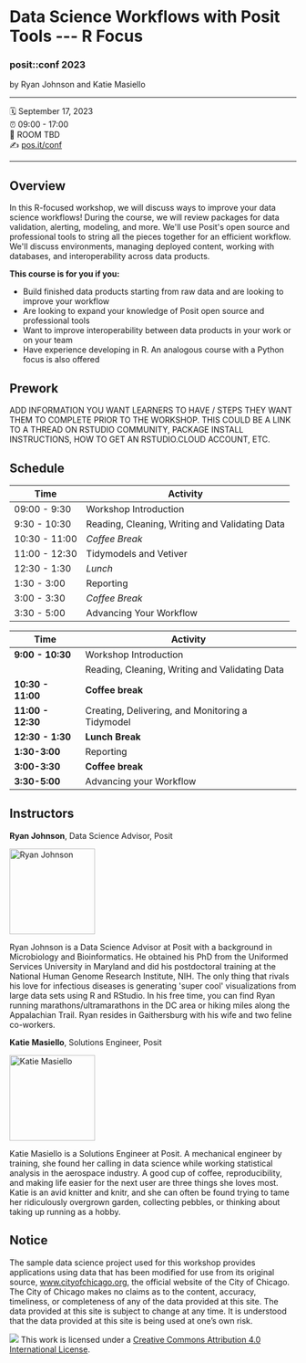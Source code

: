 # Data Science Workflows with Posit Tools --- R Focus

### posit::conf 2023

by Ryan Johnson and Katie Masiello


------------------------------------------------------------------------

:spiral_calendar: September 17, 2023\
:alarm_clock: 09:00 - 17:00\
:hotel: ROOM TBD\
:writing_hand: [pos.it/conf](http://pos.it/conf)

------------------------------------------------------------------------

## Overview

In this R-focused workshop, we will discuss ways to improve your data science workflows! During the course, we will review packages for data validation, alerting, modeling, and more. We'll use Posit's open source and professional tools to string all the pieces together for an efficient workflow. We'll discuss environments, managing deployed content, working with databases, and interoperability across data products.

**This course is for you if you:**

-   Build finished data products starting from raw data and are looking to improve your workflow
-   Are looking to expand your knowledge of Posit open source and professional tools
-   Want to improve interoperability between data products in your work or on your team
-   Have experience developing in R. An analogous course with a Python focus is also offered


## Prework

ADD INFORMATION YOU WANT LEARNERS TO HAVE / STEPS THEY WANT THEM TO COMPLETE PRIOR TO THE WORKSHOP. THIS COULD BE A LINK TO A THREAD ON RSTUDIO COMMUNITY, PACKAGE INSTALL INSTRUCTIONS, HOW TO GET AN RSTUDIO.CLOUD ACCOUNT, ETC.

## Schedule

| Time          | Activity                                       |
|---------------|------------------------------------------------|
| 09:00 - 9:30  | Workshop Introduction                          |
| 9:30 - 10:30  | Reading, Cleaning, Writing and Validating Data |
| 10:30 - 11:00 | *Coffee Break*                                 |
| 11:00 - 12:30 | Tidymodels and Vetiver                         |
| 12:30 - 1:30  | *Lunch*                                        |
| 1:30 - 3:00   | Reporting                                      |
| 3:00 - 3:30   | *Coffee Break*                                 |
| 3:30 - 5:00   | Advancing Your Workflow                        |

<!--
## Course Outline

- Workshop Introduction

- Get to know the Instructors

- Get to know the Learners

- Workshop overview and logistics

- Infrastructure set-up

- The Data

- The Workflow Goal

- Reading, Cleaning, Writing and Validating Data

- Databases (best practices and why you should use them)

- Extract-Transform-Load (ETL), data validation, and Pins.

- Creating, Delivering, and Monitoring a Tidymodel

- Tidymodels

- Vetiver

- Reporting

- Shiny & Quarto

- Advancing your Workflow

- Connect API

- Package Development (optional)

-->

<!-- TODO: refine this schedule. It's not super accurate --> 

| **Time**          | **Activity**                                                |
|-------------------|-------------------------------------------------------------|
| **9:00 - 10:30**  | Workshop Introduction                                       |
|                   | Reading, Cleaning, Writing and Validating Data              |
| **10:30 - 11:00** | **Coffee break**                                            |
| **11:00 - 12:30** | Creating, Delivering, and Monitoring a Tidymodel            |
| **12:30 - 1:30**  | **Lunch Break**                                             |
| **1:30-3:00**     | Reporting                                                   |
| **3:00-3:30**     | **Coffee break**                                            |
| **3:30-5:00**     | Advancing your Workflow                                     |

## Instructors

**Ryan Johnson**, Data Science Advisor, Posit

<img src="https://static.rainfocus.com/posit/positconf23/att/1677178604739001JAiJ/attprofile/ryan-johnson_1677178699411001Jhx9.jpeg" alt="Ryan Johnson" width="150" height="150">

Ryan Johnson is a Data Science Advisor at Posit with a background in Microbiology and Bioinformatics. He obtained his PhD from the Uniformed Services University in Maryland and did his postdoctoral training at the National Human Genome Research Institute, NIH. The only thing that rivals his love for infectious diseases is generating 'super cool' visualizations from large data sets using R and RStudio. In his free time, you can find Ryan running marathons/ultramarathons in the DC area or hiking miles along the Appalachian Trail. Ryan resides in Gaithersburg with his wife and two feline co-workers.

**Katie Masiello**, Solutions Engineer, Posit

<img src="https://static.rainfocus.com/posit/positconf23/att/1677178634814001OIcK/attprofile/katie-masiello_1677178747298001qORW.jpeg" alt="Katie Masiello" width="150" height="150">

Katie Masiello is a Solutions Engineer at Posit. A mechanical engineer by training, she found her calling in data science while working statistical analysis in the aerospace industry. A good cup of coffee, reproducibility, and making life easier for the next user are three things she loves most. Katie is an avid knitter and knitr, and she can often be found trying to tame her ridiculously overgrown garden, collecting pebbles, or thinking about taking up running as a hobby.


## Notice
The sample data science project used for this workshop provides applications using data that has been modified for use from its original source, www.cityofchicago.org, the official website of the City of Chicago. The City of Chicago makes no claims as to the content, accuracy, timeliness, or completeness of any of the data provided at this site. The data provided at this site is subject to change at any time. It is understood that the data provided at this site is being used at one’s own risk.

![](https://i.creativecommons.org/l/by/4.0/88x31.png) This work is licensed under a [Creative Commons Attribution 4.0 International License](https://creativecommons.org/licenses/by/4.0/).
